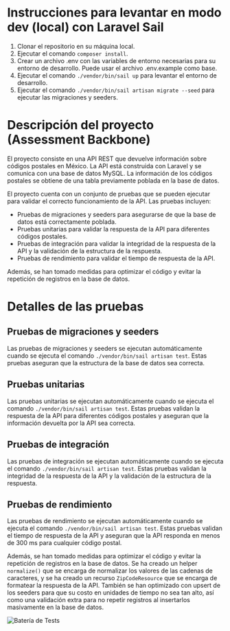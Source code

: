 # Instrucciones para levantar en modo dev (local) con Laravel Sail

1. Clonar el repositorio en su máquina local.
2. Ejecutar el comando `composer install`.
3. Crear un archivo .env con las variables de entorno necesarias para su entorno de desarrollo. Puede usar el archivo .env.example como base.
4. Ejecutar el comando `./vendor/bin/sail up` para levantar el entorno de desarrollo.
5. Ejecutar el comando `./vendor/bin/sail artisan migrate --seed` para ejecutar las migraciones y seeders.

# Descripción del proyecto (Assessment Backbone)

El proyecto consiste en una API REST que devuelve información sobre códigos postales en México. La API está construida con Laravel y se comunica con una base de datos MySQL. La información de los códigos postales se obtiene de una tabla previamente poblada en la base de datos.

El proyecto cuenta con un conjunto de pruebas que se pueden ejecutar para validar el correcto funcionamiento de la API. Las pruebas incluyen:

- Pruebas de migraciones y seeders para asegurarse de que la base de datos está correctamente poblada.
- Pruebas unitarias para validar la respuesta de la API para diferentes códigos postales.
- Pruebas de integración para validar la integridad de la respuesta de la API y la validación de la estructura de la respuesta.
- Pruebas de rendimiento para validar el tiempo de respuesta de la API.

Además, se han tomado medidas para optimizar el código y evitar la repetición de registros en la base de datos.

# Detalles de las pruebas

## Pruebas de migraciones y seeders

Las pruebas de migraciones y seeders se ejecutan automáticamente cuando se ejecuta el comando `./vendor/bin/sail artisan test`. Estas pruebas aseguran que la estructura de la base de datos sea correcta.

## Pruebas unitarias

Las pruebas unitarias se ejecutan automáticamente cuando se ejecuta el comando `./vendor/bin/sail artisan test`. Estas pruebas validan la respuesta de la API para diferentes códigos postales y aseguran que la información devuelta por la API sea correcta.

## Pruebas de integración

Las pruebas de integración se ejecutan automáticamente cuando se ejecuta el comando `./vendor/bin/sail artisan test`. Estas pruebas validan la integridad de la respuesta de la API y la validación de la estructura de la respuesta.

## Pruebas de rendimiento

Las pruebas de rendimiento se ejecutan automáticamente cuando se ejecuta el comando `./vendor/bin/sail artisan test`. Estas pruebas validan el tiempo de respuesta de la API y aseguran que la API responda en menos de 300 ms para cualquier código postal.

Además, se han tomado medidas para optimizar el código y evitar la repetición de registros en la base de datos. Se ha creado un helper `normalize()` que se encarga de normalizar los valores de las cadenas de caracteres, y se ha creado un recurso `ZipCodeResource` que se encarga de formatear la respuesta de la API. También se han optimizado con upsert de los seeders para que su costo en unidades de tiempo no sea tan alto, así como una validación extra para no repetir registros al insertarlos masivamente en la base de datos.

![Batería de Tests](/unit-tests.jpeg)
